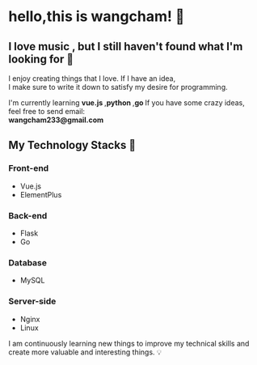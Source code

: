# hello,this is wangcham! 🙂
## I love music , but I still haven't found what I'm looking for 🛄

<p>I enjoy creating things that I love. If I have an idea,<br>
I make sure to write it down to satisfy my desire for programming.</p>
I'm currently learning <strong>vue.js </strong>,<strong>python </strong>,<strong>go </strong>
If you have some crazy ideas,<br>
feel free to send email:<br>
<strong>wangcham233@gmail.com</strong>

## My Technology Stacks 🌠

### Front-end
- Vue.js
- ElementPlus

### Back-end
- Flask
- Go

### Database
- MySQL

### Server-side
- Nginx
- Linux

I am continuously learning new things to improve my technical skills and create more valuable and interesting things. 💡

 

